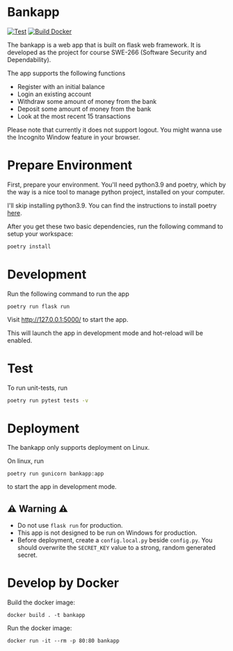 # Bankapp
[![Test](https://github.com/gwy15/bankapp/actions/workflows/test.yml/badge.svg)](https://github.com/gwy15/bankapp/actions/workflows/test.yml)
[![Build Docker](https://github.com/gwy15/bankapp/actions/workflows/docker.yml/badge.svg)](https://github.com/gwy15/bankapp/actions/workflows/docker.yml)

The bankapp is a web app that is built on flask web framework. It is developed as the project for course SWE-266 (Software Security and Dependability).

The app supports the following functions
- Register with an initial balance
- Login an existing account
- Withdraw some amount of money from the bank
- Deposit some amount of money from the bank
- Look at the most recent 15 transactions

Please note that currently it does not support logout. You might wanna use the Incognito Window feature
in your browser.

# Prepare Environment

First, prepare your environment. You'll need python3.9 and poetry, which by the way is a 
nice tool to manage python project, installed on your computer.

I'll skip installing python3.9. You can find the instructions to install poetry [here].

[here]: https://pypi.org/project/poetry/#Installation

After you get these two basic dependencies, run the following command
to setup your workspace:

```bash
poetry install
```

# Development

Run the following command to run the app
```
poetry run flask run
```

Visit http://127.0.0.1:5000/ to start the app.

This will launch the app in development mode and hot-reload will be enabled.

# Test
To run unit-tests, run
```bash
poetry run pytest tests -v
```

# Deployment
The bankapp only supports deployment on Linux.

On linux, run
```
poetry run gunicorn bankapp:app
```
to start the app in development mode.

## ⚠️ Warning ⚠️
- Do not use `flask run` for production.
- This app is not designed to be run on Windows for production.
- Before deployment, create a `config.local.py` beside `config.py`. You should overwrite the `SECRET_KEY` value to a strong, random generated secret.


# Develop by Docker
Build the docker image:
```
docker build . -t bankapp
```
Run the docker image:
```
docker run -it --rm -p 80:80 bankapp
```
